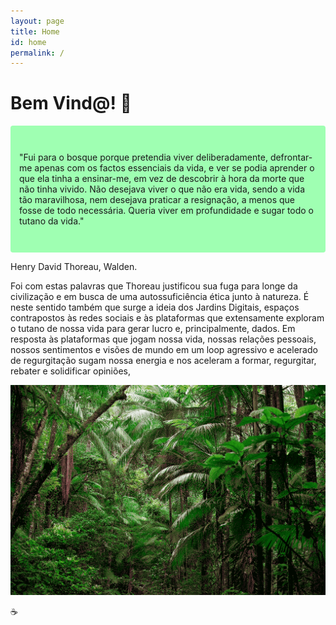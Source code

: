 ```yaml
---
layout: page
title: Home
id: home
permalink: /
---
```


# Bem Vind@! 🌱

<p style="padding: 3em 1em; background: #9fffb2; border-radius: 4px;">
  "Fui para o bosque porque pretendia viver deliberadamente, defrontar-me apenas com os factos essenciais da vida, e ver se podia aprender o que ela tinha a ensinar-me, em vez de descobrir à hora da morte que não tinha vivido. Não desejava viver o que não era vida, sendo a vida tão maravilhosa, nem desejava praticar a resignação, a menos que fosse de todo necessária. Queria viver em profundidade e sugar todo o tutano da vida."

Henry David Thoreau, Walden. 
</p>

Foi com estas palavras que Thoreau justificou sua fuga para longe da civilização e em busca de uma autossuficiência ética junto à natureza. É neste sentido também que surge a ideia dos Jardins Digitais, espaços contrapostos às redes sociais e às plataformas que extensamente exploram o tutano de nossa vida para gerar lucro e, principalmente, dados. Em resposta às plataformas que jogam nossa vida, nossas relações pessoais, nossos sentimentos e visões de mundo em um loop agressivo e acelerado de regurgitação sugam nossa energia e nos aceleram a formar, regurgitar, rebater e solidificar opiniões,   


<img src="/assets/jardim1.png"/>


☕️


<style>
  .wrapper {
    max-width: 46em;
  }
</style>
